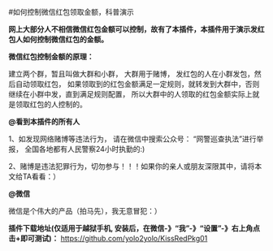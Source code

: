 #如何控制微信红包领取金额，科普演示

**网上大部分人不相信微信红包金额可以控制，故有了本插件，本插件用于演示发红包人如何控制微信红包的金额。**

**微信红包控制金额的原理：**

建立两个群，暂且叫做大群和小群， 大群用于赌博， 发红包的人在小群发包，然后自动领取红包， 如果领取到的红包金额满足一定规则，就转发到大群中，否则继续在小群中发，直到满足规则配置， 所以大群中的人领取的红包金额实际上就是领取红包的人控制的。

**@看到本插件的所有人**

1、如发现网络赌博等违法行为， 请在微信中搜索公众号： “网警巡查执法”进行举报， 全国各地都有人民警察24小时执勤的:)

2、赌博是违法犯罪行为，切勿参与！！！如果你的亲人或朋友深限其中，请将本文给TA看看：）


**@微信**

微信是个伟大的产品（拍马先），我无意冒犯：）


**插件下载地址(仅适用于越狱手机, 安装后，在微信-》“我”-》“设置”-》右上角点击+即可测试)：**
https://github.com/yolo2yolo/KissRedPkg01
